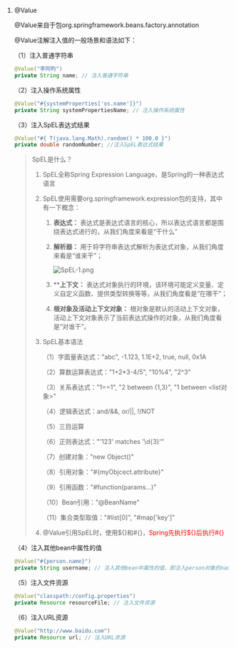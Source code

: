 1. @Value
   
   @Value来自于包org.springframework.beans.factory.annotation
   
   @Value注解注入值的一般场景和语法如下：
   
   （1）注入普通字符串
   
   ```java
   @Value("李阿昀")
   private String name; // 注入普通字符串
   ```
   
   （2）注入操作系统属性
   
   ```java
   @Value("#{systemProperties['os.name']}")
   private String systemPropertiesName; // 注入操作系统属性
   ```
   
   （3）注入SpEL表达式结果
   
   ```java
   @Value("#{ T(java.lang.Math).random() * 100.0 }")
   private double randomNumber; //注入SpEL表达式结果
   ```
   
   > SpEL是什么？
   > 
   > 1. SpEL全称Spring Expression Language，是Spring的一种表达式语言
   > 
   > 2. SpEL使用需要org.springframework.expression包的支持，其中有一下概念：
   >    
   >    1. **表达式：** 表达式是表达式语言的核心，所以表达式语言都是围绕表达式进行的，从我们角度来看是“干什么”
   >    
   >    2. **解析器：** 用于将字符串表达式解析为表达式对象，从我们角度来看是“谁来干”；
   >       
   >       ![SpEL-1.png](/Users/panyongfeng/Documents/basic_framework/wiki/Spring/pics/SpEL-1.png)
   >    
   >    3. ****上下文：** 表达式对象执行的环境，该环境可能定义变量、定义自定义函数、提供类型转换等等，从我们角度看是“在哪干”；
   >    
   >    4. **根对象及活动上下文对象：** 根对象是默认的活动上下文对象，活动上下文对象表示了当前表达式操作的对象，从我们角度看是“对谁干”。
   > 
   > 3. SpEL基本语法
   >    
   >    （1）字面量表达式："abc", -1.123, 1.1E+2, true, null, 0x1A
   >    
   >    （2）算数运算表达式："1+2*3-4/5", "10%4", "2^3"
   >    
   >    （3）关系表达式："1==1", "2 between {1,3}", "1 between <list对象>"
   >    
   >    （4）逻辑表达式：and/&&, or/||, !/NOT
   >    
   >    （5）三目运算
   >    
   >    （6）正则表达式："'123' matches '\d{3}'"
   >    
   >    （7）创建对象："new Object()"
   >    
   >    （8）引用对象："#{myObjcect.attribute}"
   >    
   >    （9）引用函数："#function(params...)"
   >    
   >    （10）Bean引用："@BeanName"
   >    
   >    （11）集合类型取值："#list[0]", "#map['key']"
   > 
   > 4. @Value引用SpEL时，使用\${}和\#{}，<font color='red'>Spring先执行\${}后执行\#{}</font>
   
   （4）注入其他bean中属性的值
   
   ```java
   @Value("#{person.name}")
   private String username; // 注入其他bean中属性的值，即注入person对象的name属性中的值
   ```
   
   （5）注入文件资源
   
   ```java
   @Value("classpath:/config.properties")
   private Resource resourceFile; // 注入文件资源
   ```
   
   （6）注入URL资源
   
   ```java
   @Value("http://www.baidu.com")
   private Resource url; // 注入URL资源
   ```
